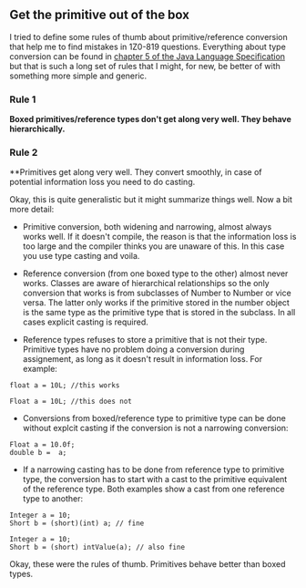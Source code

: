 ## Get the primitive out of the box

I tried to define some rules of thumb about primitive/reference conversion that help me to find mistakes in 1Z0-819 questions. Everything about type conversion can be found in [chapter 5 of the Java Language Specification](https://docs.oracle.com/javase/specs/jls/se23/html/jls-5.html) but that is such a long set of rules that I might, for new, be better of with something more simple and generic.

### Rule 1
**Boxed primitives/reference types don't get along very well. They behave hierarchically.**

### Rule 2
**Primitives get along very well. They convert smoothly, in case of potential information loss you need to do casting.

Okay, this is quite generalistic but it might summarize things well. Now a bit more detail:

- Primitive conversion, both widening and narrowing, almost always works well. If it doesn't compile, the reason is that the information loss is too large and the compiler thinks you are unaware of this. In this case you use type casting and voila.

- Reference conversion (from one boxed type to the other) almost never works. Classes are aware of hierarchical relationships so the only conversion that works is from subclasses of Number to Number or vice versa. The latter only works if the primitive stored in the number object is the same type as the primitive type that is stored in the subclass. In all cases explicit casting is required.

- Reference types refuses to store a primitive that is not their type. Primitive types have no problem doing a conversion during assignement, as long as it doesn't result in information loss. For example:

```
float a = 10L; //this works

Float a = 10L; //this does not
```

- Conversions from boxed/reference type to primitive type can be done without explcit casting if the conversion is not a narrowing conversion:

```
Float a = 10.0f;
double b =  a;
```

- If a narrowing casting has to be done from reference type to primitive type, the conversion has to start with a cast to the primitive equivalent of the reference type. Both examples show a cast from one reference type to another:

```
Integer a = 10;
Short b = (short)(int) a; // fine
```
```
Integer a = 10;
Short b = (short) intValue(a); // also fine
```

Okay, these were the rules of thumb. Primitives behave better than boxed types.


